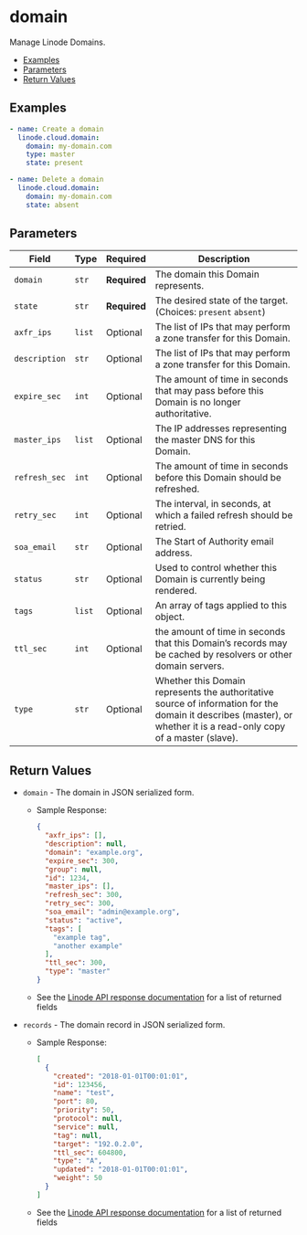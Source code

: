 # domain

Manage Linode Domains.


- [Examples](#examples)
- [Parameters](#parameters)
- [Return Values](#return-values)

## Examples

```yaml
- name: Create a domain 
  linode.cloud.domain:
    domain: my-domain.com
    type: master
    state: present
```

```yaml
- name: Delete a domain
  linode.cloud.domain:
    domain: my-domain.com
    state: absent
```









## Parameters

| Field     | Type | Required | Description                                                                  |
|-----------|------|----------|------------------------------------------------------------------------------|
| `domain` | `str` | **Required** | The domain this Domain represents.   |
| `state` | `str` | **Required** | The desired state of the target.  (Choices:  `present` `absent`) |
| `axfr_ips` | `list` | Optional | The list of IPs that may perform a zone transfer for this Domain.   |
| `description` | `str` | Optional | The list of IPs that may perform a zone transfer for this Domain.   |
| `expire_sec` | `int` | Optional | The amount of time in seconds that may pass before this Domain is no longer authoritative.   |
| `master_ips` | `list` | Optional | The IP addresses representing the master DNS for this Domain.   |
| `refresh_sec` | `int` | Optional | The amount of time in seconds before this Domain should be refreshed.   |
| `retry_sec` | `int` | Optional | The interval, in seconds, at which a failed refresh should be retried.   |
| `soa_email` | `str` | Optional | The Start of Authority email address.   |
| `status` | `str` | Optional | Used to control whether this Domain is currently being rendered.   |
| `tags` | `list` | Optional | An array of tags applied to this object.   |
| `ttl_sec` | `int` | Optional | the amount of time in seconds that this Domain’s records may be cached by resolvers or other domain servers.   |
| `type` | `str` | Optional | Whether this Domain represents the authoritative source of information for the domain it describes (master), or whether it is a read-only copy of a master (slave).   |





## Return Values

- `domain` - The domain in JSON serialized form.

    - Sample Response:
        ```json
        {
          "axfr_ips": [],
          "description": null,
          "domain": "example.org",
          "expire_sec": 300,
          "group": null,
          "id": 1234,
          "master_ips": [],
          "refresh_sec": 300,
          "retry_sec": 300,
          "soa_email": "admin@example.org",
          "status": "active",
          "tags": [
            "example tag",
            "another example"
          ],
          "ttl_sec": 300,
          "type": "master"
        }
        ```
    - See the [Linode API response documentation](https://www.linode.com/docs/api/domains/#domain-view) for a list of returned fields


- `records` - The domain record in JSON serialized form.

    - Sample Response:
        ```json
        [
          {
            "created": "2018-01-01T00:01:01",
            "id": 123456,
            "name": "test",
            "port": 80,
            "priority": 50,
            "protocol": null,
            "service": null,
            "tag": null,
            "target": "192.0.2.0",
            "ttl_sec": 604800,
            "type": "A",
            "updated": "2018-01-01T00:01:01",
            "weight": 50
          }
        ]
        ```
    - See the [Linode API response documentation](https://www.linode.com/docs/api/domains/#domain-record-view) for a list of returned fields



